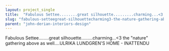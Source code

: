 ```yaml
---
layout: project_single
title:  "Fabulous Settee........great silhouette.........charming...<3 the nature gathering above as well....ULRIKA LUNDGREN'S HOME - INATTENDU"
slug: "fabulous-setteegreat-silhouettecharming3-the-nature-gathering-above-as-wellulrika-lundgrens-home"
parent: "john-derian-interiors-design"
---
```

Fabulous Settee........great silhouette.........charming...<3 the "nature" gathering above as well....ULRIKA LUNDGREN'S HOME - INATTENDU